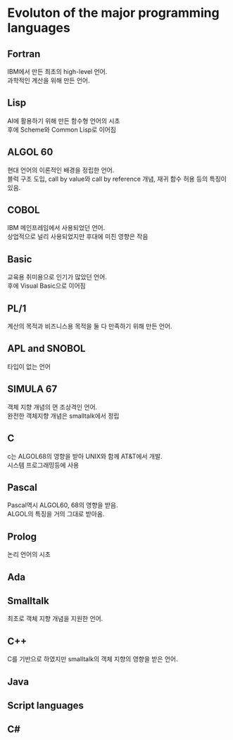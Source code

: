 # Evoluton of the major programming languages

## Fortran
IBM에서 만든 최초의 high-level 언어.  
과학적인 계산을 위해 만든 언어.  

## Lisp
AI에 활용하기 위해 만든 함수형 언어의 시초  
후에 Scheme와 Common Lisp로 이어짐

## ALGOL 60
현대 언어의 이론적인 배경을 정립한 언어.  
블럭 구조 도입, call by value와 call by reference 개념, 재귀 함수 허용 등의 특징이 있음.  

## COBOL
IBM 메인프레임에서 사용되었던 언어.  
상업적으로 널리 사용되었지만 후대에 미친 영향은 작음  

## Basic
교육용 취미용으로 인기가 많았던 언어.  
후에 Visual Basic으로 이어짐  

## PL/1
계산의 목적과 비즈니스용 목적을 둘 다 만족하기 위해 만든 언어.  

## APL and SNOBOL
타입이 없는 언어

## SIMULA 67
객체 지향 개념의 먼 조상격인 언어.  
완전한 객체지향 개념은 smalltalk에서 정립

## C
c는 ALGOL68의 영향을 받아 UNIX와 함께 AT&T에서 개발.  
시스템 프로그래밍등에 사용

## Pascal
Pascal역시 ALGOL60, 68의 영향을 받음.  
ALGOL의 특징을 거의 그대로 받아옴.  

## Prolog
논리 언어의 시초

## Ada


## Smalltalk
최초로 객체 지향 개념을 지원한 언어.  

## C++
C를 기반으로 하였지만 smalltalk의 객체 지향의 영향을 받은 언어.

## Java


## Script languages

## C#